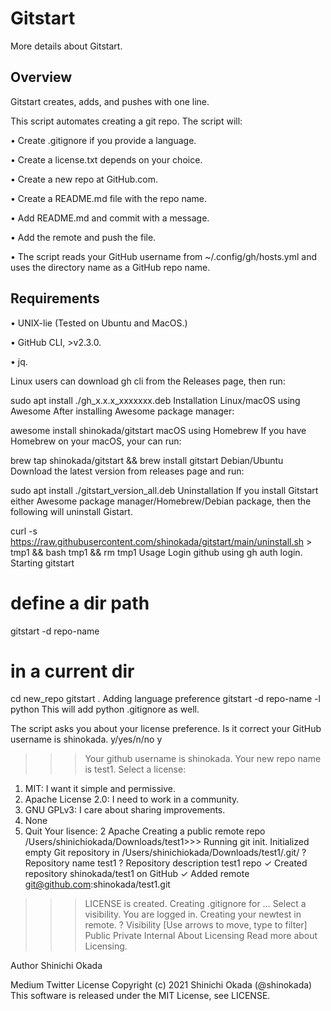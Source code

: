 # **Gitstart**

More details about Gitstart.

## Overview
Gitstart creates, adds, and pushes with one line.

This script automates creating a git repo. The script will:

•	Create .gitignore if you provide a language.

•	Create a license.txt depends on your choice.

•	Create a new repo at GitHub.com.

•	Create a README.md file with the repo name.

•	Add README.md and commit with a message.

•	Add the remote and push the file.

•	The script reads your GitHub username from ~/.config/gh/hosts.yml and uses the directory name as a GitHub repo name.


## Requirements

•	UNIX-lie (Tested on Ubuntu and MacOS.)

•	GitHub CLI, >v2.3.0.

•	jq.


Linux users can download gh cli from the Releases page, then run:

sudo apt install ./gh_x.x.x_xxxxxxx.deb
Installation
Linux/macOS using Awesome
After installing Awesome package manager:

awesome install shinokada/gitstart
macOS using Homebrew
If you have Homebrew on your macOS, your can run:

brew tap shinokada/gitstart && brew install gitstart
Debian/Ubuntu
Download the latest version from releases page and run:

sudo apt install ./gitstart_version_all.deb
Uninstallation
If you install Gitstart either Awesome package manager/Homebrew/Debian package, then the following will uninstall Gistart.

curl -s https://raw.githubusercontent.com/shinokada/gitstart/main/uninstall.sh > tmp1 && bash tmp1 && rm tmp1
Usage
Login github using gh auth login.
Starting gitstart
# define a dir path
gitstart -d repo-name
# in a current dir
cd new_repo
gitstart .
Adding language preference
gitstart -d repo-name -l python
This will add python .gitignore as well.

The script asks you about your license preference.
Is it correct your GitHub username is shinokada. y/yes/n/no
y
>>> Your github username is shinokada.
>>> Your new repo name is test1.
Select a license:
1) MIT: I want it simple and permissive.
2) Apache License 2.0: I need to work in a community.
3) GNU GPLv3: I care about sharing improvements.
4) None
5) Quit
Your lisence: 2
Apache
Creating a public remote repo /Users/shinichiokada/Downloads/test1>>> Running git init.
Initialized empty Git repository in /Users/shinichiokada/Downloads/test1/.git/
? Repository name test1
? Repository description test1 repo
✓ Created repository shinokada/test1 on GitHub
✓ Added remote git@github.com:shinokada/test1.git
>>> LICENSE is created.
>>> Creating .gitignore for ...
Select a visibility.
>>> You are logged in. Creating your newtest in remote.
? Visibility  [Use arrows to move, type to filter]
> Public
  Private
  Internal
About Licensing
Read more about Licensing.

Author
Shinichi Okada

Medium
Twitter
License
Copyright (c) 2021 Shinichi Okada (@shinokada) This software is released under the MIT License, see LICENSE.
